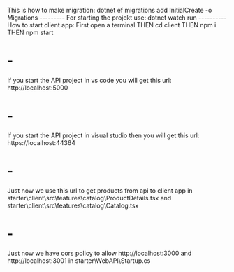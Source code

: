 This is how to make migration:
dotnet ef migrations add InitialCreate -o Migrations ---------
For starting the projekt use: dotnet watch run  ----------
How to start client app:
First open a terminal THEN 
cd client THEN npm i THEN npm start
# -
If you start the API project in vs code you will get this url: http://localhost:5000
# -
If you start the API project in visual studio then you will get this url: https://localhost:44364
# - 
Just now we use this url to get products from api to client app in  starter\client\src\features\catalog\ProductDetails.tsx and starter\client\src\features\catalog\Catalog.tsx
# -
Just now we have cors policy to allow http://localhost:3000 and http://localhost:3001 in  starter\WebAPI\Startup.cs
